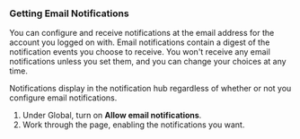 ### Getting Email Notifications

You can configure and receive notifications at the email address for the account you logged on with. Email notifications contain a digest of the notification events you choose to receive. You won't receive any email notifications unless you set them, and you can change your choices at any time. 

Notifications display in the notification hub regardless of whether or not you configure email notifications.

1. Under Global, turn on **Allow email notifications**.
1. Work through the page, enabling the notifications you want.





